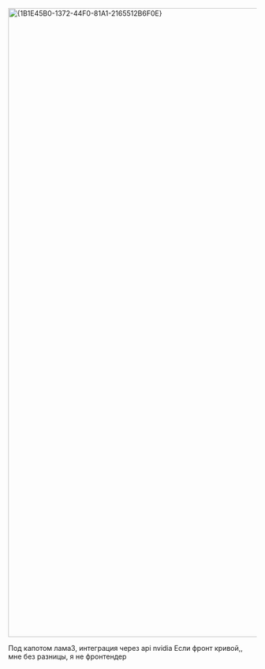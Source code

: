 <img width="2554" height="1277" alt="{1B1E45B0-1372-44F0-81A1-2165512B6F0E}" src="https://github.com/user-attachments/assets/ab1039b5-1579-4709-a55a-124798a48d6d" />

Под капотом лама3, интеграция через api nvidia
Если фронт кривой,, мне без разницы, я не фронтендер 
